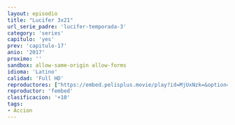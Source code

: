 ```yaml
---
layout: episodio
title: "Lucifer 3x21"
url_serie_padre: 'lucifer-temporada-3'
category: 'series'
capitulo: 'yes'
prev: 'capitulo-17'
anio: '2017'
proximo: ''
sandbox: allow-same-origin allow-forms
idioma: 'Latino'
calidad: 'Full HD'
reproductores: ["https://embed.pelisplus.movie/play?id=MjUxNzk=&option=latin"]
reproductor: 'fembed'
clasificacion: '+10'
tags:
- Accion
---
```












